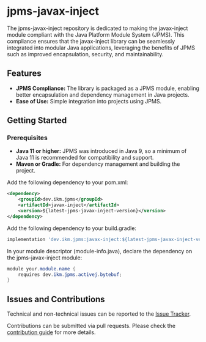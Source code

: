 # jpms-javax-inject
The jpms-javax-inject repository is dedicated to making the javax-inject module compliant with the Java Platform Module System (JPMS). This compliance ensures that the javax-inject library can be seamlessly integrated into modular Java applications, leveraging the benefits of JPMS such as improved encapsulation, security, and maintainability.

## Features

* **JPMS Compliance:** The library is packaged as a JPMS module, enabling better encapsulation and dependency management in Java projects.
* **Ease of Use:** Simple integration into projects using JPMS.

## Getting Started
### Prerequisites

* **Java 11 or higher:** JPMS was introduced in Java 9, so a minimum of Java 11 is recommended for compatibility and support.
* **Maven or Gradle:** For dependency management and building the project.

Add the following dependency to your pom.xml:
```xml
<dependency>
    <groupId>dev.ikm.jpms</groupId>
	<artifactId>javax-inject</artifactId>
    <version>${latest-jpms-javax-inject-version}</version>
</dependency>
```

Add the following dependency to your build.gradle:
```groovy
implementation 'dev.ikm.jpms:javax-inject:${latest-jpms-javax-inject-version}'
```

In your module descriptor (module-info.java), declare the dependency on the jpms-javax-inject module:

```java
module your.module.name {
    requires dev.ikm.jpms.activej.bytebuf;
}
```


## Issues and Contributions
Technical and non-technical issues can be reported to the [Issue Tracker](https://github.com/ikmdev/javax-inject/issues).

Contributions can be submitted via pull requests. Please check the [contribution guide](doc/how-to-contribute.md) for more details.